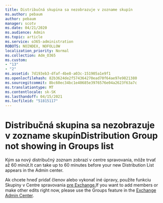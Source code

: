 ```yaml
---
title: Distribučná skupina sa nezobrazuje v zozname skupín
ms.author: pebaum
author: pebaum
manager: scotv
ms.date: 04/21/2020
ms.audience: Admin
ms.topic: article
ms.service: o365-administration
ROBOTS: NOINDEX, NOFOLLOW
localization_priority: Normal
ms.collection: Adm_O365
ms.custom:
- "13"
- "2"
ms.assetid: 7d193eb3-dfaf-4be8-a03c-151905a1e9f1
ms.openlocfilehash: 82b3624de2f574364270ead70f64ae97e9821380
ms.sourcegitcommit: 8bc60ec34bc1e40685e3976576e04a2623f63a7c
ms.translationtype: MT
ms.contentlocale: sk-SK
ms.lasthandoff: 04/15/2021
ms.locfileid: "51815117"
---
```

# <a name="distribution-group-not-showing-in-groups-list"></a><span data-ttu-id="3bafe-102">Distribučná skupina sa nezobrazuje v zozname skupín</span><span class="sxs-lookup"><span data-stu-id="3bafe-102">Distribution Group not showing in Groups list</span></span>

<span data-ttu-id="3bafe-103">Kým sa nový distribučný zoznam zobrazí v centre spravovania, môže trvať až 60 minút.</span><span class="sxs-lookup"><span data-stu-id="3bafe-103">It can take up to 60 minutes before your new Distribution List appears in the Admin center.</span></span>
  
<span data-ttu-id="3bafe-104">Ak chcete hneď pridať členov alebo vykonať iné úpravy, použite funkciu Skupiny v Centre spravovania [pre Exchange.](https://outlook.office365.com/ecp/?rfr=Admin_o365&amp;exsvurl=1)</span><span class="sxs-lookup"><span data-stu-id="3bafe-104">If you want to add members or make other edits right now, please use the Groups feature in the [Exchange Admin Center](https://outlook.office365.com/ecp/?rfr=Admin_o365&amp;exsvurl=1).</span></span>
  